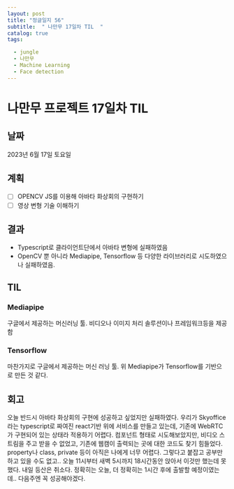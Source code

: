 ```yaml
---
layout: post
title: "정글일지 56"
subtitle:  " 나만무 17일차 TIL  "
catalog: true
tags:

  - jungle
  - 나만무
  - Machine Learning
  - Face detection
---
```


# 나만무 프로젝트 17일차 TIL

## 날짜

2023년 6월 17일 토요일

## 계획

- [ ] OPENCV JS를 이용해 아바타 화상회의 구현하기
- [ ] 영상 변형 기술 이해하기

## 결과

- Typescript로 클라이언트단에서 아바타 변형에 실패하였음
- OpenCV 뿐  아니라 Mediapipe, Tensorflow 등 다양한 라이브러리로 시도하였으나 실패하였음.

## TIL

### Mediapipe

구글에서 제공하는 머신러닝 툴. 비디오나 이미지 처리 솔루션이나 프레임워크등을 제공함

### Tensorflow

마찬가지로 구글에서 제공하는 머신 러닝 툴. 위 Mediapipe가 Tensorflow를 기반으로 만든 것 같다.

## 회고

오늘 반드시 아바타 화상회의 구현에 성공하고 싶었지만 실패하였다. 우리가 Skyoffice라는 typescript로 짜여진 react기반 위에 서비스를 만들고 있는데, 기존에 WebRTC가 구현되어 있는 상태라 적용하기 어렵다. 컴포넌트 형태로 시도해보았지만, 비디오 스트림을 주고 받을 수 없었고, 기존에 웹캠이 출력되는 곳에 대한 코드도 찾기 힘들었다. property나 class, private 등이 아직은 나에게 너무 어렵다. 그렇다고 붙잡고 공부만 하고 있을 수도 없고.. 오늘 11시부터 새벽 5시까지 18시간동안 앉아서 이것만 했는데 못했다. 내일 등산은 취소다. 정확히는 오늘, 더 정확히는 1시간 후에 출발할 예정이였는데.. 다음주엔 꼭 성공해야겠다.